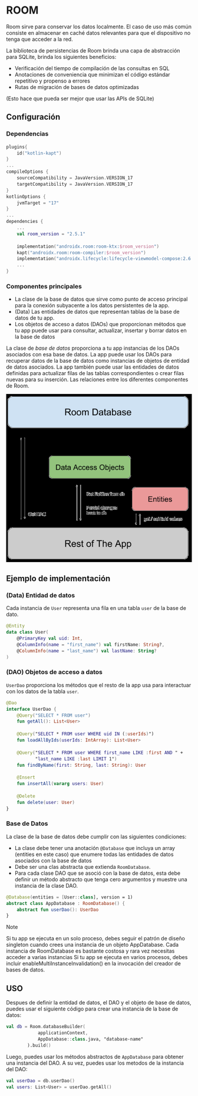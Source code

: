  # ROOM
 Room sirve para conservar los datos localmente. El caso de uso más común consiste en almacenar en caché datos relevantes para que el dispositivo no tenga que acceder a la red.

La biblioteca de persistencias de Room brinda una capa de abstracción para SQLite, brinda los siguientes beneficios:
- Verificación del tiempo de compilación de las consultas en SQL
- Anotaciones de conveniencia que minimizan el código estándar repetitivo y propenso a errores
- Rutas de migración de bases de datos optimizadas

(Esto hace que pueda ser mejor que usar las APIs de SQLite)

## Configuración
### Dependencias
```kotlin
plugins{
    id("kotlin-kapt")
}
...
compileOptions {
    sourceCompatibility = JavaVersion.VERSION_17
    targetCompatibility = JavaVersion.VERSION_17
}
kotlinOptions {
    jvmTarget = "17"
}
...
dependencies {
    ...
	val room_version = "2.5.1"

	implementation("androidx.room:room-ktx:$room_version")
    kapt("androidx.room:room-compiler:$room_version")
    implementation("androidx.lifecycle:lifecycle-viewmodel-compose:2.6.1")
    ...
}
```

### Componentes principales
- La clase de la base de datos que sirve como punto de acceso principal para la conexión subyacente a los datos persistentes de la app.
- (Data) Las entidades de datos que representan tablas de la base de datos de tu app.
- Los objetos de acceso a datos (DAOs) que proporcionan métodos que tu app puede usar para consultar, actualizar, insertar y borrar datos en la base de datos

La clase de *base de datos* proporciona a tu app instancias de los DAOs asociados con esa base de datos. La app puede usar los DAOs para recuperar datos de la base de datos como instancias de objetos de entidad de datos asociados. La app también puede usar las entidades de datos definidas para actualizar filas de las tablas correspondientes o crear filas nuevas para su inserción. Las relaciones entre los diferentes componentes de Room.

![diagrama de uso](diagrama.png)

## Ejemplo de implementación
### (Data) Entidad de datos
Cada instancia de `User` representa una fila en una tabla `user` de la base de dato.
```kotlin
@Entity
data class User(
	@PrimaryKey val uid: Int,
	@ColumnInfo(name = "first_name") val firstName: String?,
	@ColumnInfo(name = "last_name") val lastName: String?
)
```

### (DAO) Objetos de acceso a datos
`UserDao` proporciona los métodos que el resto de la app usa para interactuar con los datos de la tabla `user`.
```kotlin
@Dao
interface UserDao {
    @Query("SELECT * FROM user")
    fun getAll(): List<User>

    @Query("SELECT * FROM user WHERE uid IN (:userIds)")
    fun loadAllByIds(userIds: IntArray): List<User>

    @Query("SELECT * FROM user WHERE first_name LIKE :first AND " +
           "last_name LIKE :last LIMIT 1")
    fun findByName(first: String, last: String): User

    @Insert
    fun insertAll(vararg users: User)

    @Delete
    fun delete(user: User)
}
```

### Base de Datos
La clase de la base de datos debe cumplir con las siguientes condiciones:
- La clase debe tener una anotación `@Database` que incluya un array (entities en este caso) que enumere todas las entidades de datos asociados con la base de datos
- Debe ser una clas abstracta que extienda `RoomDatabase`.
- Para cada clase DAO que se asoció con la base de datos, esta debe definir un método abstracto que tenga cero argumentos y muestre una instancia de la clase DAO.
```kotlin
@Database(entities = [User::class], version = 1)
abstract class AppDatabase : RoomDatabase() {
    abstract fun userDao(): UserDao
}
```

>[!NOTE]
> Si tu app se ejecuta en un solo proceso, debes seguir el patrón de diseño singleton cuando crees una instancia de un objeto AppDatabase. Cada instancia de RoomDatabase es bastante costosa y rara vez necesitas acceder a varias instancias
>Si tu app se ejecuta en varios procesos, debes incluir enableMultiInstanceInvalidation() en la invocación del creador de bases de datos.

## USO
Despues de definir la entidad de datos, el DAO y el objeto de base de datos, puedes usar el siguiente código para crear una instancia de la base de datos:
```kotlin
val db = Room.databaseBuilder(
            applicationContext,
            AppDatabase::class.java, "database-name"
        ).build()
```

Luego, puedes usar los métodos abstractos de `AppDatabase` para obtener una instancia del DAO. A su vez, puedes usar los metodos de la instancia del DAO:
```kotlin
val userDao = db.userDao()
val users: List<User> = userDao.getAll()
```

